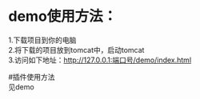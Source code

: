 # demo使用方法：   
1.下载项目到你的电脑   
2.将下载的项目放到tomcat中，启动tomcat   
3.访问如下地址：http://127.0.0.1:端口号/demo/index.html   

#插件使用方法   
见demo   
